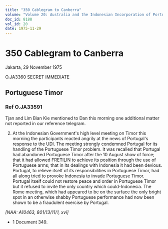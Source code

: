 ```yaml
---
title: "350 Cablegram to Canberra"
volume: "Volume 20: Australia and the Indonesian Incorporation of Portuguese Timor, 1974-1976"
doc_id: 8188
vol_id: 20
date: 1975-11-29
---
```


# 350 Cablegram to Canberra

Jakarta, 29 November 1975

O.JA3360 SECRET IMMEDIATE

## Portuguese Timor

### Ref O.JA33591

Tjan and Lim Bian Kie mentioned to Dan this morning one additional matter not reported in our reference telegram.

  2. At the Indonesian Government's high level meeting on Timor this morning the participants reacted angrily at the news of Portugal's response to the UDI. The meeting strongly condemned Portugal for its handling of the Portuguese Timor problem. It was recalled that Portugal had abandoned Portuguese Timor after the 10 August show of force; that it had allowed FRETILIN to achieve its position through the use of Portuguese arms; that in its dealings with Indonesia it had been devious. Portugal, to relieve itself of its responsibilities in Portuguese Timor, had all along tried to provoke Indonesia to invade Portuguese Timor. Portugal itself could not restore peace and order in Portuguese Timor but it refused to invite the only country which could-Indonesia. The Rome meeting, which had appeared to be on the surface the only bright spot in an otherwise shabby Portuguese performance had now been shown to be a fraudulent exercise by Portugal.



_[NAA: A10463, 801/13/11/1, xvi]_

  * 1 Document 349.


